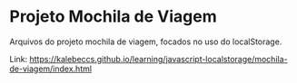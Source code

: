 # Projeto Mochila de Viagem

Arquivos do projeto mochila de viagem, focados no uso do localStorage.

Link: https://kalebeccs.github.io/learning/javascript-localstorage/mochila-de-viagem/index.html
